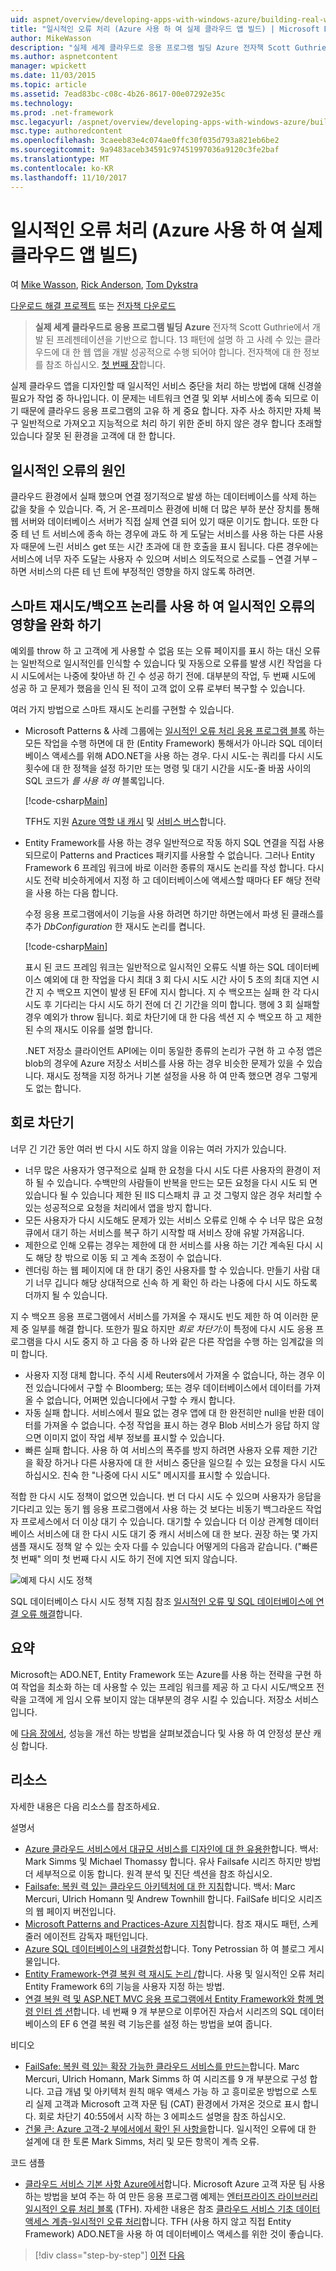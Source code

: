 ```yaml
---
uid: aspnet/overview/developing-apps-with-windows-azure/building-real-world-cloud-apps-with-windows-azure/transient-fault-handling
title: "일시적인 오류 처리 (Azure 사용 하 여 실제 클라우드 앱 빌드) | Microsoft Docs"
author: MikeWasson
description: "실제 세계 클라우드로 응용 프로그램 빌딩 Azure 전자책 Scott Guthrie에서 개발 된 프레젠테이션을 기반으로 합니다. 13 패턴 및 그을 수 있는 방법에 설명..."
ms.author: aspnetcontent
manager: wpickett
ms.date: 11/03/2015
ms.topic: article
ms.assetid: 7ead83bc-c08c-4b26-8617-00e07292e35c
ms.technology: 
ms.prod: .net-framework
msc.legacyurl: /aspnet/overview/developing-apps-with-windows-azure/building-real-world-cloud-apps-with-windows-azure/transient-fault-handling
msc.type: authoredcontent
ms.openlocfilehash: 3caeeb83e4c074ae0ffc30f035d793a821eb6be2
ms.sourcegitcommit: 9a9483aceb34591c97451997036a9120c3fe2baf
ms.translationtype: MT
ms.contentlocale: ko-KR
ms.lasthandoff: 11/10/2017
---
```

<a name="transient-fault-handling-building-real-world-cloud-apps-with-azure"></a>일시적인 오류 처리 (Azure 사용 하 여 실제 클라우드 앱 빌드)
====================
여 [Mike Wasson](https://github.com/MikeWasson), [Rick Anderson](https://github.com/Rick-Anderson), [Tom Dykstra](https://github.com/tdykstra)

[다운로드 해결 프로젝트](http://code.msdn.microsoft.com/Fix-It-app-for-Building-cdd80df4) 또는 [전자책 다운로드](http://blogs.msdn.com/b/microsoft_press/archive/2014/07/23/free-ebook-building-cloud-apps-with-microsoft-azure.aspx)

> **실제 세계 클라우드로 응용 프로그램 빌딩 Azure** 전자책 Scott Guthrie에서 개발 된 프레젠테이션을 기반으로 합니다. 13 패턴에 설명 하 고 사례 수 있는 클라우드에 대 한 웹 앱을 개발 성공적으로 수행 되어야 합니다. 전자책에 대 한 정보를 참조 하십시오. [첫 번째 장](introduction.md)합니다.


실제 클라우드 앱을 디자인할 때 일시적인 서비스 중단을 처리 하는 방법에 대해 신경쓸 필요가 작업 중 하나입니다. 이 문제는 네트워크 연결 및 외부 서비스에 종속 되므로 이기 때문에 클라우드 응용 프로그램의 고유 하 게 중요 합니다. 자주 사소 하지만 자체 복구 일반적으로 가져오고 지능적으로 처리 하기 위한 준비 하지 않은 경우 합니다 초래할 있습니다 잘못 된 환경을 고객에 대 한 합니다.

## <a name="causes-of-transient-failures"></a>일시적인 오류의 원인

클라우드 환경에서 실패 했으며 연결 정기적으로 발생 하는 데이터베이스를 삭제 하는 값을 찾을 수 있습니다. 즉, 거 온-프레미스 환경에 비해 더 많은 부하 분산 장치를 통해 웹 서버와 데이터베이스 서버가 직접 실제 연결 되어 있기 때문 이기도 합니다. 또한 다중 테 넌 트 서비스에 종속 하는 경우에 과도 하 게 도달는 서비스를 사용 하는 다른 사용자 때문에 느린 서비스 get 또는 시간 초과에 대 한 호출을 표시 됩니다. 다른 경우에는 서비스에 너무 자주 도달는 사용자 수 있으며 서비스 의도적으로 스로틀 – 연결 거부 – 하면 서비스의 다른 테 넌 트에 부정적인 영향을 하지 않도록 하려면.

## <a name="use-smart-retryback-off-logic-to-mitigate-the-effect-of-transient-failures"></a>스마트 재시도/백오프 논리를 사용 하 여 일시적인 오류의 영향을 완화 하기

예외를 throw 하 고 고객에 게 사용할 수 없음 또는 오류 페이지를 표시 하는 대신 오류는 일반적으로 일시적인를 인식할 수 있습니다 및 자동으로 오류를 발생 시킨 작업을 다시 시도에서는 나중에 찾아낸 하 긴 수 성공 하기 전에. 대부분의 작업, 두 번째 시도에 성공 하 고 문제가 했음을 인식 된 적이 고객 없이 오류 로부터 복구할 수 있습니다.

여러 가지 방법으로 스마트 재시도 논리를 구현할 수 있습니다.

- Microsoft Patterns &amp; 사례 그룹에는 [일시적인 오류 처리 응용 프로그램 블록](https://msdn.microsoft.com/en-us/library/dn440719(v=pandp.60).aspx) 하는 모든 작업을 수행 하면에 대 한 (Entity Framework) 통해서가 아니라 SQL 데이터베이스 액세스를 위해 ADO.NET을 사용 하는 경우. 다시 시도-는 쿼리를 다시 시도 횟수에 대 한 정책을 설정 하기만 또는 명령 및 대기 시간을 시도-줄 바꿈 사이의 SQL 코드가 *를 사용 하 여* 블록입니다.

    [!code-csharp[Main](transient-fault-handling/samples/sample1.cs)]

    TFH도 지원 [Azure 역할 내 캐시](https://msdn.microsoft.com/en-us/library/windowsazure/dn386103.aspx) 및 [서비스 버스](https://azure.microsoft.com/services/service-bus/)합니다.
- Entity Framework를 사용 하는 경우 일반적으로 작동 하지 SQL 연결을 직접 사용 되므로이 Patterns and Practices 패키지를 사용할 수 없습니다. 그러나 Entity Framework 6 프레임 워크에 바로 이러한 종류의 재시도 논리를 작성 합니다. 다시 시도 전략 비슷하게에서 지정 하 고 데이터베이스에 액세스할 때마다 EF 해당 전략을 사용 하는 다음 합니다.

    수정 응용 프로그램에서이 기능을 사용 하려면 하기만 하면는에서 파생 된 클래스를 추가 *DbConfiguration* 한 재시도 논리를 켭니다.

    [!code-csharp[Main](transient-fault-handling/samples/sample2.cs)]

    표시 된 코드 프레임 워크는 일반적으로 일시적인 오류도 식별 하는 SQL 데이터베이스 예외에 대 한 작업을 다시 최대 3 회 다시 시도 시간 사이 5 초의 최대 지연 시간 지 수 백오프 지연이 발생 된 EF에 지시 합니다. 지 수 백오프는 실패 한 각 다시 시도 후 기다리는 다시 시도 하기 전에 더 긴 기간을 의미 합니다. 행에 3 회 실패할 경우 예외가 throw 됩니다. 회로 차단기에 대 한 다음 섹션 지 수 백오프 하 고 제한 된 수의 재시도 이유를 설명 합니다.

    .NET 저장소 클라이언트 API에는 이미 동일한 종류의 논리가 구현 하 고 수정 앱은 blob의 경우에 Azure 저장소 서비스를 사용 하는 경우 비슷한 문제가 있을 수 있습니다. 재시도 정책을 지정 하거나 기본 설정을 사용 하 여 만족 했으면 경우 그렇게도 없는 합니다.

<a id="circuitbreakers"></a>
## <a name="circuit-breakers"></a>회로 차단기

너무 긴 기간 동안 여러 번 다시 시도 하지 않을 이유는 여러 가지가 있습니다.

- 너무 많은 사용자가 영구적으로 실패 한 요청을 다시 시도 다른 사용자의 환경이 저하 될 수 있습니다. 수백만의 사람들이 반복을 만드는 모든 요청을 다시 시도 되 면 있습니다 될 수 있습니다 제한 된 IIS 디스패치 큐 고 것 그렇지 않은 경우 처리할 수 있는 성공적으로 요청을 처리에서 앱을 방지 합니다.
- 모든 사용자가 다시 시도해도 문제가 있는 서비스 오류로 인해 수 수 너무 많은 요청 큐에서 대기 하는 서비스를 복구 하기 시작할 때 서비스 장애 유발 가져옵니다.
- 제한으로 인해 오류는 경우는 제한에 대 한 서비스를 사용 하는 기간 계속된 다시 시도 해당 창 밖으로 이동 되 고 계속 조정이 수 없습니다.
- 렌더링 하는 웹 페이지에 대 한 대기 중인 사용자를 할 수 있습니다. 만들기 사람 대기 너무 깁니다 해당 상대적으로 신속 하 게 확인 하 라는 나중에 다시 시도 하도록 더까지 될 수 있습니다.

지 수 백오프 응용 프로그램에서 서비스를 가져올 수 재시도 빈도 제한 하 여 이러한 문제 중 일부를 해결 합니다. 또한가 필요 하지만 *회로 차단기*:이 특정에 다시 시도 응용 프로그램을 다시 시도 중지 하 고 다음 중 하 나와 같은 다른 작업을 수행 하는 임계값을 의미 합니다.

- 사용자 지정 대체 합니다. 주식 시세 Reuters에서 가져올 수 없습니다, 하는 경우 이전 있습니다에서 구할 수 Bloomberg; 또는 경우 데이터베이스에서 데이터를 가져올 수 없습니다, 어쩌면 있습니다에서 구할 수 캐시 합니다.
- 자동 실패 합니다. 서비스에서 필요 없는 경우 앱에 대 한 완전히만 null을 반환 데이터를 가져올 수 없습니다. 수정 작업을 표시 하는 경우 Blob 서비스가 응답 하지 않으면 이미지 없이 작업 세부 정보를 표시할 수 있습니다.
- 빠른 실패 합니다. 사용 하 여 서비스의 폭주를 방지 하려면 사용자 오류 제한 기간을 확장 하거나 다른 사용자에 대 한 서비스 중단을 일으킬 수 있는 요청을 다시 시도 하십시오. 친숙 한 "나중에 다시 시도" 메시지를 표시할 수 있습니다.

적합 한 다시 시도 정책이 없으면 있습니다. 번 더 다시 시도 수 있으며 사용자가 응답을 기다리고 있는 동기 웹 응용 프로그램에서 사용 하는 것 보다는 비동기 백그라운드 작업자 프로세스에서 더 이상 대기 수 있습니다. 대기할 수 있습니다 더 이상 관계형 데이터베이스 서비스에 대 한 다시 시도 대기 중 캐시 서비스에 대 한 보다. 권장 하는 몇 가지 샘플 재시도 정책 알 수 있는 숫자 다를 수 있습니다 어떻게의 다음과 같습니다. ("빠른 첫 번째" 의미 첫 번째 다시 시도 하기 전에 지연 되지 않습니다.

![예제 다시 시도 정책](transient-fault-handling/_static/image1.png)

SQL 데이터베이스 다시 시도 정책 지침 참조 [일시적인 오류 및 SQL 데이터베이스에 연결 오류 해결](https://azure.microsoft.com/documentation/articles/sql-database-connectivity-issues/)합니다.

## <a name="summary"></a>요약

Microsoft는 ADO.NET, Entity Framework 또는 Azure를 사용 하는 전략을 구현 하 여 작업을 최소화 하는 데 사용할 수 있는 프레임 워크를 제공 하 고 다시 시도/백오프 전략을 고객에 게 임시 오류 보이지 않는 대부분의 경우 시킬 수 있습니다. 저장소 서비스입니다.

에 [다음 장에서](distributed-caching.md), 성능을 개선 하는 방법을 살펴보겠습니다 및 사용 하 여 안정성 분산 캐싱 합니다.

## <a name="resources"></a>리소스

자세한 내용은 다음 리소스를 참조하세요.

설명서

- [Azure 클라우드 서비스에서 대규모 서비스를 디자인에 대 한 유용한](https://msdn.microsoft.com/en-us/library/windowsazure/jj717232.aspx)합니다. 백서: Mark Simms 및 Michael Thomassy 합니다. 유사 Failsafe 시리즈 하지만 방법 더 세부적으로 이동 합니다. 원격 분석 및 진단 섹션을 참조 하십시오.
- [Failsafe: 복원 력 있는 클라우드 아키텍처에 대 한 지침](https://msdn.microsoft.com/en-us/library/windowsazure/jj853352.aspx)합니다. 백서: Marc Mercuri, Ulrich Homann 및 Andrew Townhill 합니다. FailSafe 비디오 시리즈의 웹 페이지 버전입니다.
- [Microsoft Patterns and Practices-Azure 지침](https://msdn.microsoft.com/en-us/library/dn568099.aspx)합니다. 참조 재시도 패턴, 스케줄러 에이전트 감독자 패턴입니다.
- [Azure SQL 데이터베이스의 내결함성](https://blogs.msdn.com/b/windowsazure/archive/2012/07/30/fault-tolerance-in-windows-azure-sql-database.aspx)합니다. Tony Petrossian 하 여 블로그 게시물입니다.
- [Entity Framework-연결 복원 력 재시도 논리 /](https://msdn.microsoft.com/en-us/data/dn456835)합니다. 사용 및 일시적인 오류 처리 Entity Framework 6의 기능을 사용자 지정 하는 방법.
- [연결 복원 력 및 ASP.NET MVC 응용 프로그램에서 Entity Framework와 함께 명령 인터 셉 션](../../../../mvc/overview/getting-started/getting-started-with-ef-using-mvc/connection-resiliency-and-command-interception-with-the-entity-framework-in-an-asp-net-mvc-application.md)합니다. 네 번째 9 개 부분으로 이루어진 자습서 시리즈의 SQL 데이터베이스의 EF 6 연결 복원 력 기능은를 설정 하는 방법을 보여 줍니다.

비디오

- [FailSafe: 복원 력 있는 확장 가능한 클라우드 서비스를 만드는](https://channel9.msdn.com/Series/FailSafe)합니다. Marc Mercuri, Ulrich Homann, Mark Simms 하 여 시리즈를 9 개 부분으로 구성 합니다. 고급 개념 및 아키텍처 원칙 매우 액세스 가능 하 고 흥미로운 방법으로 스토리 실제 고객과 Microsoft 고객 자문 팀 (CAT) 환경에서 가져온 것으로 표시 합니다. 회로 차단기 40:55에서 시작 하는 3 에피소드 설명을 참조 하십시오.
- [건물 큰: Azure 고객-2 부에서에서 확인 된 사항을](https://channel9.msdn.com/Events/Build/2012/3-030)합니다. 일시적인 오류에 대 한 설계에 대 한 토론 Mark Simms, 처리 및 모든 항목이 계측 오류.

코드 샘플

- [클라우드 서비스 기본 사항 Azure에서](https://code.msdn.microsoft.com/Cloud-Service-Fundamentals-4ca72649)합니다. Microsoft Azure 고객 자문 팀 사용 하는 방법을 보여 주는 하 여 만든 응용 프로그램 예제는 [엔터프라이즈 라이브러리 일시적인 오류 처리 블록](http://nuget.org/packages/EnterpriseLibrary.TransientFaultHandling/) (TFH). 자세한 내용은 참조 [클라우드 서비스 기초 데이터 액세스 계층-일시적인 오류 처리](https://social.technet.microsoft.com/wiki/contents/articles/18665.cloud-service-fundamentals-data-access-layer-transient-fault-handling.aspx)합니다. TFH (사용 하지 않고 직접 Entity Framework) ADO.NET을 사용 하 여 데이터베이스 액세스를 위한 것이 좋습니다.

>[!div class="step-by-step"]
[이전](monitoring-and-telemetry.md)
[다음](distributed-caching.md)
